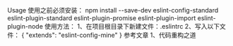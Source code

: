 Usage
使用之前必须安装：
npm install --save-dev eslint-config-standard eslint-plugin-standard eslint-plugin-promise eslint-plugin-import eslint-plugin-node
使用方法：
1、在项目根目录下新建文件：.eslintrc
2、写入以下文件：
{
  "extends": "eslint-config-mine"
}
参考文章
1、代码重构之道
